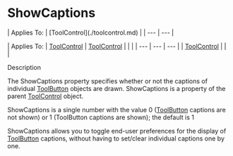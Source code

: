 




<h1 class="heading"><span class="name">ShowCaptions</span></h1>
| Applies To: | [ToolControl](./toolcontrol.md) |
| --- | ---  |

| Applies To: | [ToolControl](./toolcontrol.md) | [ToolControl](./toolcontrol.md) |  |  |
| --- | --- | ---  |
| [ToolControl](./toolcontrol.md) |  |  |


Description


The ShowCaptions property specifies whether or not the captions of individual [ToolButton](./toolbutton.md) objects are drawn. ShowCaptions is a property of the parent [ToolControl](./toolcontrol.md) object.


ShowCaptions is a single number with the value 0 ([ToolButton](./toolbutton.md) captions are not shown) or 1 (ToolButton captions are shown); the default is 1


ShowCaptions allows you to toggle end-user preferences for the display of [ToolButton](./toolbutton.md) captions, without having to set/clear individual captions one by one.



